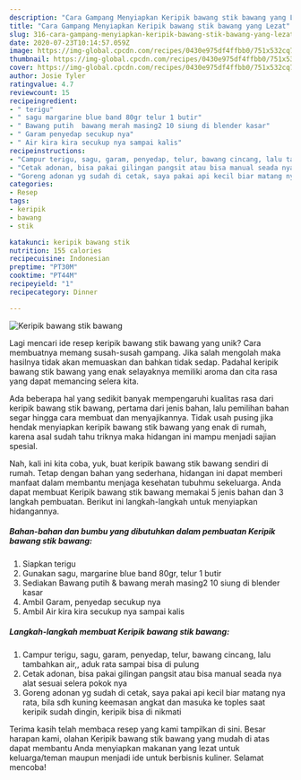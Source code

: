 ```yaml
---
description: "Cara Gampang Menyiapkan Keripik bawang stik bawang yang Lezat"
title: "Cara Gampang Menyiapkan Keripik bawang stik bawang yang Lezat"
slug: 316-cara-gampang-menyiapkan-keripik-bawang-stik-bawang-yang-lezat
date: 2020-07-23T10:14:57.059Z
image: https://img-global.cpcdn.com/recipes/0430e975df4ffbb0/751x532cq70/keripik-bawang-stik-bawang-foto-resep-utama.jpg
thumbnail: https://img-global.cpcdn.com/recipes/0430e975df4ffbb0/751x532cq70/keripik-bawang-stik-bawang-foto-resep-utama.jpg
cover: https://img-global.cpcdn.com/recipes/0430e975df4ffbb0/751x532cq70/keripik-bawang-stik-bawang-foto-resep-utama.jpg
author: Josie Tyler
ratingvalue: 4.7
reviewcount: 15
recipeingredient:
- " terigu"
- " sagu margarine blue band 80gr telur 1 butir"
- " Bawang putih  bawang merah masing2 10 siung di blender kasar"
- " Garam penyedap secukup nya"
- " Air kira kira secukup nya sampai kalis"
recipeinstructions:
- "Campur terigu, sagu, garam, penyedap, telur, bawang cincang, lalu tambahkan air,, aduk rata sampai bisa di pulung"
- "Cetak adonan, bisa pakai gilingan pangsit atau bisa manual seada nya alat sesuai selera pokok nya"
- "Goreng adonan yg sudah di cetak, saya pakai api kecil biar matang nya rata, bila sdh kuning keemasan angkat dan masuka ke toples saat keripik sudah dingin, keripik bisa di nikmati"
categories:
- Resep
tags:
- keripik
- bawang
- stik

katakunci: keripik bawang stik 
nutrition: 155 calories
recipecuisine: Indonesian
preptime: "PT30M"
cooktime: "PT44M"
recipeyield: "1"
recipecategory: Dinner

---
```



![Keripik bawang stik bawang](https://img-global.cpcdn.com/recipes/0430e975df4ffbb0/751x532cq70/keripik-bawang-stik-bawang-foto-resep-utama.jpg)

Lagi mencari ide resep keripik bawang stik bawang yang unik? Cara membuatnya memang susah-susah gampang. Jika salah mengolah maka hasilnya tidak akan memuaskan dan bahkan tidak sedap. Padahal keripik bawang stik bawang yang enak selayaknya memiliki aroma dan cita rasa yang dapat memancing selera kita.



Ada beberapa hal yang sedikit banyak mempengaruhi kualitas rasa dari keripik bawang stik bawang, pertama dari jenis bahan, lalu pemilihan bahan segar hingga cara membuat dan menyajikannya. Tidak usah pusing jika hendak menyiapkan keripik bawang stik bawang yang enak di rumah, karena asal sudah tahu triknya maka hidangan ini mampu menjadi sajian spesial.


Nah, kali ini kita coba, yuk, buat keripik bawang stik bawang sendiri di rumah. Tetap dengan bahan yang sederhana, hidangan ini dapat memberi manfaat dalam membantu menjaga kesehatan tubuhmu sekeluarga. Anda dapat membuat Keripik bawang stik bawang memakai 5 jenis bahan dan 3 langkah pembuatan. Berikut ini langkah-langkah untuk menyiapkan hidangannya.

<!--inarticleads1-->

##### Bahan-bahan dan bumbu yang dibutuhkan dalam pembuatan Keripik bawang stik bawang:

1. Siapkan  terigu
1. Gunakan  sagu, margarine blue band 80gr, telur 1 butir
1. Sediakan  Bawang putih &amp; bawang merah masing2 10 siung di blender kasar
1. Ambil  Garam, penyedap secukup nya
1. Ambil  Air kira kira secukup nya sampai kalis




<!--inarticleads2-->

##### Langkah-langkah membuat Keripik bawang stik bawang:

1. Campur terigu, sagu, garam, penyedap, telur, bawang cincang, lalu tambahkan air,, aduk rata sampai bisa di pulung
1. Cetak adonan, bisa pakai gilingan pangsit atau bisa manual seada nya alat sesuai selera pokok nya
1. Goreng adonan yg sudah di cetak, saya pakai api kecil biar matang nya rata, bila sdh kuning keemasan angkat dan masuka ke toples saat keripik sudah dingin, keripik bisa di nikmati




Terima kasih telah membaca resep yang kami tampilkan di sini. Besar harapan kami, olahan Keripik bawang stik bawang yang mudah di atas dapat membantu Anda menyiapkan makanan yang lezat untuk keluarga/teman maupun menjadi ide untuk berbisnis kuliner. Selamat mencoba!
